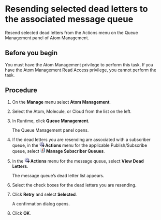 # Resending selected dead letters to the associated message queue 

<head>
  <meta name="guidename" content="Integration"/>
  <meta name="context" content="GUID-e4a2be3a-28b0-4cb8-b386-68f6e4623abf"/>
</head>


Resend selected dead letters from the Actions menu on the Queue Management panel of Atom Management.

## Before you begin

You must have the Atom Management privilege to perform this task. If you have the Atom Management Read Access privilege, you cannot perform the task.

## Procedure

1.  On the **Manage** menu select **Atom Management**.

2.  Select the Atom, Molecule, or Cloud from the list on the left.

3.  In Runtime, click **Queue Management**.

    The Queue Management panel opens.

4.  If the dead letters you are resending are associated with a subscriber queue, in the **![](../Images/main-ic-gear-blue-and-arrow-black-16_188e61d7-2204-48ad-b085-15fa4a70615d.jpg) Actions** menu for the applicable Publish/Subscribe queue, select **![](../Images/main-ic-document-with-two-red-checkmarks-16_839b7a6c-7f81-4605-8fea-034697f24074.jpg) Manage Subscriber Queues**.

5.  In the **![](../Images/main-ic-gear-blue-and-arrow-black-16_188e61d7-2204-48ad-b085-15fa4a70615d.jpg) Actions** menu for the message queue, select **View Dead Letters**.

    The message queue’s dead letter list appears.

6.  Select the check boxes for the dead letters you are resending.

7.  Click **Retry** and select **Selected**.

    A confirmation dialog opens.

8.  Click **OK**.
